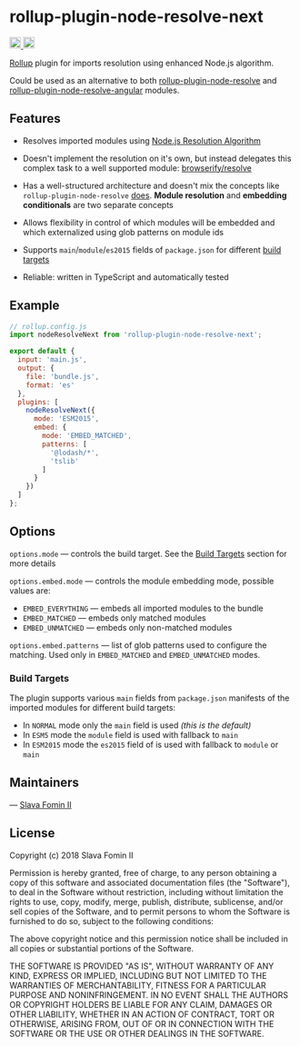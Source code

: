 
# rollup-plugin-node-resolve-next

<!-- NPM Version Badge -->
<a href="https://badge.fury.io/js/rollup-plugin-node-resolve-next">
  <img src="https://badge.fury.io/js/rollup-plugin-node-resolve-next.svg" alt="npm version" height="20">
</a>

<!-- Travis CI Badge -->
<a href="https://travis-ci.org/slavafomin/rollup-plugin-node-resolve-next">
  <img src="https://travis-ci.org/slavafomin/rollup-plugin-node-resolve-next.svg?branch=master" alt="Build Status" height="20">
</a>


[Rollup][rollup-org] plugin for imports resolution using enhanced Node.js algorithm.

Could be used as an alternative to both
[rollup-plugin-node-resolve][plugin-node-resolve] and
[rollup-plugin-node-resolve-angular][plugin-node-resolve-angular] modules.


## Features

- Resolves imported modules using [Node.js Resolution Algorithm][node-resolution-algo]

- Doesn't implement the resolution on it's own, but instead delegates
  this complex task to a well supported module: [browserify/resolve][browserify-resolve]

- Has a well-structured architecture and doesn't mix the concepts like
  `rollup-plugin-node-resolve` [does][node-resolve-issue-171].
  **Module resolution** and **embedding conditionals** are two separate concepts

- Allows flexibility in control of which modules will be embedded and which externalized
  using glob patterns on module ids
  
- Supports `main`/`module`/`es2015` fields of `package.json`
  for different [build targets](#build-targets)
  
- Reliable: written in TypeScript and automatically tested


## Example

```js
// rollup.config.js
import nodeResolveNext from 'rollup-plugin-node-resolve-next';

export default {
  input: 'main.js',
  output: {
    file: 'bundle.js',
    format: 'es'
  },
  plugins: [
    nodeResolveNext({
      mode: 'ESM2015',
      embed: {
        mode: 'EMBED_MATCHED',
        patterns: [
          '@lodash/*',
          'tslib'
        ] 
      }
    })
  ]
};
```
   
## Options

`options.mode` — controls the build target.
See the [Build Targets](#build-targets) section for more details

`options.embed.mode` — controls the module embedding mode, possible values are:

- `EMBED_EVERYTHING` — embeds all imported modules to the bundle
- `EMBED_MATCHED` — embeds only matched modules
- `EMBED_UNMATCHED` — embeds only non-matched modules

`options.embed.patterns` — list of glob patterns used to configure the matching.
Used only in `EMBED_MATCHED` and `EMBED_UNMATCHED` modes.


### Build Targets

The plugin supports various `main` fields from `package.json` manifests
of the imported modules for different build targets:

 - In `NORMAL` mode only the `main` field is used *(this is the default)*
 - In `ESM5` mode the `module` field is used with fallback to `main`
 - In `ESM2015` mode the `es2015` field of is used with fallback to `module` or `main`
 

## Maintainers

— [Slava Fomin II](mailto:slava@fomin.io)


## License

Copyright (c) 2018 Slava Fomin II

Permission is hereby granted, free of charge, to any person obtaining a copy
of this software and associated documentation files (the "Software"), to deal
in the Software without restriction, including without limitation the rights
to use, copy, modify, merge, publish, distribute, sublicense, and/or sell
copies of the Software, and to permit persons to whom the Software is
furnished to do so, subject to the following conditions:

The above copyright notice and this permission notice shall be included in all
copies or substantial portions of the Software.

THE SOFTWARE IS PROVIDED "AS IS", WITHOUT WARRANTY OF ANY KIND, EXPRESS OR
IMPLIED, INCLUDING BUT NOT LIMITED TO THE WARRANTIES OF MERCHANTABILITY,
FITNESS FOR A PARTICULAR PURPOSE AND NONINFRINGEMENT. IN NO EVENT SHALL THE
AUTHORS OR COPYRIGHT HOLDERS BE LIABLE FOR ANY CLAIM, DAMAGES OR OTHER
LIABILITY, WHETHER IN AN ACTION OF CONTRACT, TORT OR OTHERWISE, ARISING FROM,
OUT OF OR IN CONNECTION WITH THE SOFTWARE OR THE USE OR OTHER DEALINGS IN THE
SOFTWARE.



[rollup-org]: https://rollupjs.org
[plugin-node-resolve]: https://github.com/rollup/rollup-plugin-node-resolve
[plugin-node-resolve-angular]: https://github.com/oasisdigital/rollup-plugin-node-resolve-angular
[node-resolution-algo]: https://nodejs.org/api/modules.html#modules_all_together
[browserify-resolve]: https://github.com/browserify/resolve
[node-resolve-issue-171]: https://github.com/rollup/rollup-plugin-node-resolve/issues/171
